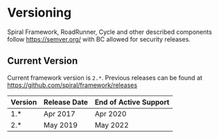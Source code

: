 # Versioning
Spiral Framework, RoadRunner, Cycle and other described components follow https://semver.org/ with BC allowed for security 
releases.

## Current Version
Current framework version is `2.*`. Previous releases can be found at https://github.com/spiral/framework/releases

Version | Release Date | End of Active Support
---     | ---          | ---
1.*     | Apr 2017     | Apr 2020 
2.*     | May 2019     | May 2022
